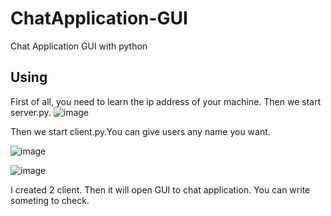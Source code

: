 # ChatApplication-GUI
Chat Application GUI with python
## Using
First of all, you need to learn the ip address of your machine. Then we start server.py.
![image](https://user-images.githubusercontent.com/46576332/107150186-e122e400-695c-11eb-9c26-8739c18b797c.png)

Then we start client.py.You can give users any name you want.

![image](https://user-images.githubusercontent.com/46576332/107150314-7f16ae80-695d-11eb-9fd8-9f45835dfff1.png)


![image](https://user-images.githubusercontent.com/46576332/107150223-192a2700-695d-11eb-8470-d794d3079c82.png)

I created 2 client. Then it will open GUI to chat application. You can write someting to check.

